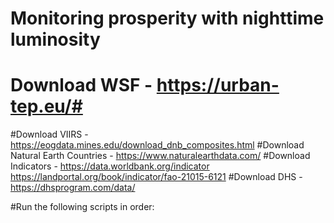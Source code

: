 # Monitoring prosperity with nighttime luminosity

# Download WSF - https://urban-tep.eu/#
#Download VIIRS - https://eogdata.mines.edu/download_dnb_composites.html
#Download Natural Earth Countries - https://www.naturalearthdata.com/
#Download Indicators - 	https://data.worldbank.org/indicator
			https://landportal.org/book/indicator/fao-21015-6121
#Download DHS - https://dhsprogram.com/data/

#Run the following scripts in order:

